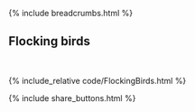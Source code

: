 {% include breadcrumbs.html %}

## Flocking birds
<div class="header_line"><br/></div>

{% include_relative code/FlockingBirds.html %}

<p style="clear: both;"></p>

{% include share_buttons.html %}
